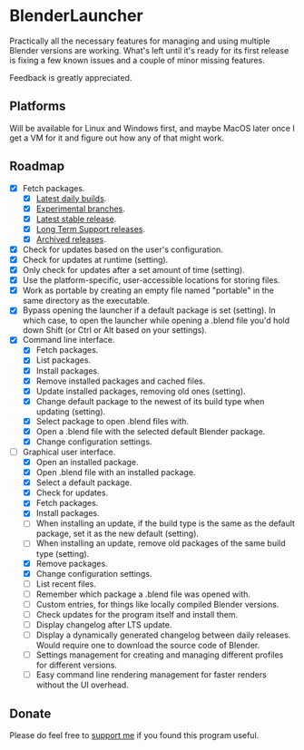 # BlenderLauncher

Practically all the necessary features for managing and using multiple Blender versions are working. What's left until it's ready for its first release is fixing a few known issues and a couple of minor missing features.

Feedback is greatly appreciated.

## Platforms

Will be available for Linux and Windows first, and maybe MacOS later once I get a VM for it and figure out how any of that might work.

## Roadmap

- [X] Fetch packages.
    - [X] [Latest daily builds](https://builder.blender.org/download/).
    - [X] [Experimental branches](https://builder.blender.org/download/branches/).
    - [X] [Latest stable release](https://www.blender.org/download/).
    - [X] [Long Term Support releases](https://www.blender.org/download/lts/).
    - [X] [Archived releases](https://download.blender.org/release/).
- [X] Check for updates based on the user's configuration.
- [X] Check for updates at runtime (setting).
- [X] Only check for updates after a set amount of time (setting).
- [X] Use the platform-specific, user-accessible locations for storing files.
- [X] Work as portable by creating an empty file named "portable" in the same directory as the executable.
- [X] Bypass opening the launcher if a default package is set (setting). In which case, to open the launcher while opening a .blend file you'd hold down Shift (or Ctrl or Alt based on your settings).
- [X] Command line interface.
    - [X] Fetch packages.
    - [X] List packages.
    - [X] Install packages.
    - [X] Remove installed packages and cached files.
    - [X] Update installed packages, removing old ones (setting).
    - [X] Change default package to the newest of its build type when updating (setting).
    - [X] Select package to open .blend files with.
    - [X] Open a .blend file with the selected default Blender package.
    - [X] Change configuration settings.
- [ ] Graphical user interface.
    - [X] Open an installed package.
    - [X] Open .blend file with an installed package.
    - [X] Select a default package.
    - [X] Check for updates.
    - [X] Fetch packages.
    - [X] Install packages.
    - [ ] When installing an update, if the build type is the same as the default package, set it as the new default (setting).
    - [ ] When installing an update, remove old packages of the same build type (setting).
    - [X] Remove packages.
    - [X] Change configuration settings.
    - [ ] List recent files.
    - [ ] Remember which package a .blend file was opened with.
    - [ ] Custom entries, for things like locally compiled Blender versions.
    - [ ] Check updates for the program itself and install them.
    - [ ] Display changelog after LTS update.
    - [ ] Display a dynamically generated changelog between daily releases. Would require one to download the source code of Blender.
    - [ ] Settings management for creating and managing different profiles for different versions.
    - [ ] Easy command line rendering management for faster renders without the UI overhead.

## Donate

Please do feel free to [support me](https://alexchaplinbraz.com/donate) if you found this program useful.
